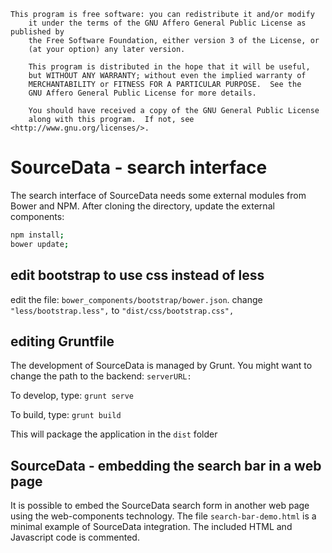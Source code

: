 ```
This program is free software: you can redistribute it and/or modify
    it under the terms of the GNU Affero General Public License as published by
    the Free Software Foundation, either version 3 of the License, or
    (at your option) any later version.

    This program is distributed in the hope that it will be useful,
    but WITHOUT ANY WARRANTY; without even the implied warranty of
    MERCHANTABILITY or FITNESS FOR A PARTICULAR PURPOSE.  See the
    GNU Affero General Public License for more details.

    You should have received a copy of the GNU General Public License
    along with this program.  If not, see <http://www.gnu.org/licenses/>.
```

# SourceData - search interface
The search interface of SourceData needs some external modules from Bower and NPM.
After cloning the directory, update the external components:
```bash
npm install;
bower update;
```

## edit bootstrap to use css instead of less
edit the file: `bower_components/bootstrap/bower.json`.
change `"less/bootstrap.less",` to `"dist/css/bootstrap.css",`

## editing Gruntfile
The development of SourceData is managed by Grunt.
You might want to change the path to the backend:
`serverURL:`

To develop, type:
`grunt serve`

To build, type:
`grunt build`

This will package the application in the `dist` folder

## SourceData - embedding the search bar in a web page
It is possible to embed the SourceData search form in another web page using the web-components technology.
The file `search-bar-demo.html` is a minimal example of SourceData integration. The included HTML and Javascript code is commented.